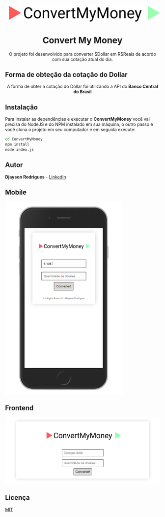 <p align="center"><img src="./public/logo.png" ></img>
<h1 align="center">Convert My Money</h1>
<p align="center">O projeto foi desenvolvido para converter $Dollar em R$Reais de acordo com sua cotação atual do dia.



## Forma de obteção da cotação do Dollar
<p align="center"> A forma de obter a cotação do Dollar foi utilizando a API do <strong>Banco Central do Brasil </strong></p>


  ## Instalação 
Para instalar as dependências e executar o **ConvertMyMoney** você vai precisa do NodeJS e do NPM instalado em sua máquina, o outro passo é você clona o projeto em seu computador e em seguida execute:
```bash
cd ConvertMyMoney
npm install
node index.js
```


## Autor
**Djayson Rodrigues** - [LinkedIn](https://br.linkedin.com/in/djaysonrodrigues)



## Mobile

<img align="center" src="./public/mobile.png"></img>

## Frontend

<img align="center" src="./public/projeto.png"></img>

## Licença

[MIT](./LICENSE)
